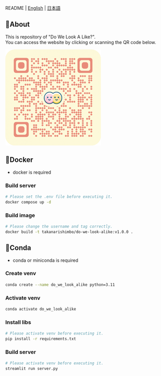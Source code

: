 README | [English](/README/README_EN.md) | [日本語](/README/README_JP.md)

## 🚀About

This is repository of "Do We Look A Like?".  
You can access the website by clicking or scanning the QR code below.

[![QR-Code of WebSite](/data/QRCode.png)](https://do-we-look-alike.streamlit.app/)

## 🐋Docker

- docker is required

### Build server

```bash
# Please set the .env file before executing it.
docker compose up -d
```

### Build image

```bash
# Please change the username and tag correctly.
docker build -t takanarishimbo/do-we-look-alike:v1.0.0 .
```

## 🐍Conda

- conda or miniconda is required

### Create venv

```bash
conda create --name do_we_look_alike python=3.11
```

### Activate venv

```bash
conda activate do_we_look_alike
```

### Install libs

```bash
# Please activate venv before executing it.
pip install -r requirements.txt
```

### Build server

```bash
# Please activate venv before executing it.
streamlit run server.py
```
